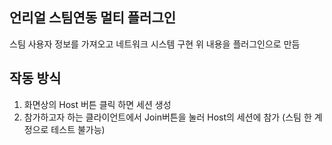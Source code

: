 언리얼 스팀연동 멀티 플러그인
---------
스팀 사용자 정보를 가져오고 네트워크 시스템 구현 위 내용을 플러그인으로 만듬

작동 방식
---------
1. 화면상의 Host 버튼 클릭 하면 세션 생성
2. 참가하고자 하는 클라이언트에서 Join버튼을 눌러 Host의 세션에 참가
   (스팀 한 계정으로 테스트 불가능)
